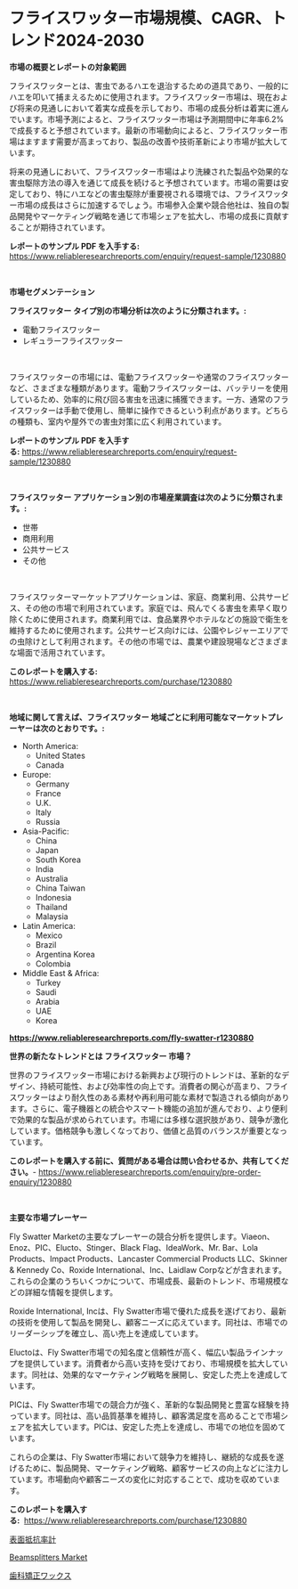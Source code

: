 <p><h1>フライスワッター市場規模、CAGR、トレンド2024-2030</h1></p><p><strong>市場の概要とレポートの対象範囲</strong></p>
<p><p>フライスワッターとは、害虫であるハエを退治するための道具であり、一般的にハエを叩いて捕まえるために使用されます。フライスワッター市場は、現在および将来の見通しにおいて着実な成長を示しており、市場の成長分析は着実に進んでいます。市場予測によると、フライスワッター市場は予測期間中に年率6.2%で成長すると予想されています。最新の市場動向によると、フライスワッター市場はますます需要が高まっており、製品の改善や技術革新により市場が拡大しています。</p><p>将来の見通しにおいて、フライスワッター市場はより洗練された製品や効果的な害虫駆除方法の導入を通じて成長を続けると予想されています。市場の需要は安定しており、特にハエなどの害虫駆除が重要視される環境では、フライスワッター市場の成長はさらに加速するでしょう。市場参入企業や競合他社は、独自の製品開発やマーケティング戦略を通じて市場シェアを拡大し、市場の成長に貢献することが期待されています。</p></p>
<p><strong>レポートのサンプル PDF を入手する:</strong> <a href="https://www.reliableresearchreports.com/enquiry/request-sample/1230880">https://www.reliableresearchreports.com/enquiry/request-sample/1230880</a></p>
<p>&nbsp;</p>
<p><strong>市場セグメンテーション</strong></p>
<p><strong>フライスワッター タイプ別の市場分析は次のように分類されます。:</strong></p>
<p><ul><li>電動フライスワッター</li><li>レギュラーフライスワッター</li></ul></p>
<p>&nbsp;</p>
<p><p>フライスワッターの市場には、電動フライスワッターや通常のフライスワッターなど、さまざまな種類があります。電動フライスワッターは、バッテリーを使用しているため、効率的に飛び回る害虫を迅速に捕獲できます。一方、通常のフライスワッターは手動で使用し、簡単に操作できるという利点があります。どちらの種類も、室内や屋外での害虫対策に広く利用されています。</p></p>
<p><strong>レポートのサンプル PDF を入手する:</strong>&nbsp;<a href="https://www.reliableresearchreports.com/enquiry/request-sample/1230880">https://www.reliableresearchreports.com/enquiry/request-sample/1230880</a></p>
<p>&nbsp;</p>
<p><strong> フライスワッター アプリケーション別の市場産業調査は次のように分類されます。:</strong></p>
<p><ul><li>世帯</li><li>商用利用</li><li>公共サービス</li><li>その他</li></ul></p>
<p>&nbsp;</p>
<p><p>フライスワッターマーケットアプリケーションは、家庭、商業利用、公共サービス、その他の市場で利用されています。家庭では、飛んでくる害虫を素早く取り除くために使用されます。商業利用では、食品業界やホテルなどの施設で衛生を維持するために使用されます。公共サービス向けには、公園やレジャーエリアでの虫除けとして利用されます。その他の市場では、農業や建設現場などさまざまな場面で活用されています。</p></p>
<p><strong>このレポートを購入する:</strong>&nbsp; <a href="https://www.reliableresearchreports.com/purchase/1230880">https://www.reliableresearchreports.com/purchase/1230880</a></p>
<p>&nbsp;</p>
<p><strong>地域に関して言えば、フライスワッター 地域ごとに利用可能なマーケットプレーヤーは次のとおりです。:</strong></p>
<p><ul>
    <li>
        North America:
        <ul>
            <li>United States</li>
            <li>Canada</li>
        </ul>
    </li>
    <li>
        Europe:
        <ul>
            <li>Germany</li>
            <li>France</li>
            <li>U.K.</li>
            <li>Italy</li>
            <li>Russia</li>
        </ul>
    </li>
    <li>
        Asia-Pacific:
        <ul>
            <li>China</li>
            <li>Japan</li>
            <li>South Korea</li>
            <li>India</li>
            <li>Australia</li>
            <li>China Taiwan</li>
            <li>Indonesia</li>
            <li>Thailand</li>
            <li>Malaysia</li>
        </ul>
    </li>
    <li>
        Latin America:
        <ul>
            <li>Mexico</li>
            <li>Brazil</li>
            <li>Argentina Korea</li>
            <li>Colombia</li>
        </ul>
    </li>
    <li>
        Middle East & Africa:
        <ul>
            <li>Turkey</li>
            <li>Saudi</li>
            <li>Arabia</li>
            <li>UAE</li>
            <li>Korea</li>
        </ul>
    </li>
    </ul></p>
<p><strong><a href="https://www.reliableresearchreports.com/fly-swatter-r1230880">https://www.reliableresearchreports.com/fly-swatter-r1230880</a></strong>&nbsp;</p>
<p><strong>世界の新たなトレンドとは フライスワッター 市場？</strong></p>
<p><p>世界のフライスワッター市場における新興および現行のトレンドは、革新的なデザイン、持続可能性、および効率性の向上です。消費者の関心が高まり、フライスワッターはより耐久性のある素材や再利用可能な素材で製造される傾向があります。さらに、電子機器との統合やスマート機能の追加が進んでおり、より便利で効果的な製品が求められています。市場には多様な選択肢があり、競争が激化しています。価格競争も激しくなっており、価値と品質のバランスが重要となっています。</p></p>
<p><strong>このレポートを購入する前に、質問がある場合は問い合わせるか、共有してください。</strong>- <a href="https://www.reliableresearchreports.com/enquiry/pre-order-enquiry/1230880">https://www.reliableresearchreports.com/enquiry/pre-order-enquiry/1230880</a></p>
<p>&nbsp;</p>
<p><strong>主要な市場プレーヤー</strong></p>
<p><p>Fly Swatter Marketの主要なプレーヤーの競合分析を提供します。Viaeon、Enoz、PIC、Elucto、Stinger、Black Flag、IdeaWork、Mr. Bar、Lola Products、Impact Products、Lancaster Commercial Products LLC、Skinner & Kennedy Co、Roxide International、Inc、Laidlaw Corpなどが含まれます。これらの企業のうちいくつかについて、市場成長、最新のトレンド、市場規模などの詳細な情報を提供します。</p><p>Roxide International, Incは、Fly Swatter市場で優れた成長を遂げており、最新の技術を使用して製品を開発し、顧客ニーズに応えています。同社は、市場でのリーダーシップを確立し、高い売上を達成しています。</p><p>Eluctoは、Fly Swatter市場での知名度と信頼性が高く、幅広い製品ラインナップを提供しています。消費者から高い支持を受けており、市場規模を拡大しています。同社は、効果的なマーケティング戦略を展開し、安定した売上を達成しています。</p><p>PICは、Fly Swatter市場での競合力が強く、革新的な製品開発と豊富な経験を持っています。同社は、高い品質基準を維持し、顧客満足度を高めることで市場シェアを拡大しています。PICは、安定した売上を達成し、市場での地位を固めています。</p><p>これらの企業は、Fly Swatter市場において競争力を維持し、継続的な成長を遂げるために、製品開発、マーケティング戦略、顧客サービスの向上などに注力しています。市場動向や顧客ニーズの変化に対応することで、成功を収めています。</p></p>
<p><strong>このレポートを購入する:</strong>&nbsp;&nbsp;<a href="https://www.reliableresearchreports.com/purchase/1230880">https://www.reliableresearchreports.com/purchase/1230880</a></p>
<p><p><a href="https://medium.com/@josuehezog2023/%E8%A1%A8%E9%9D%A2%E6%8A%B5%E6%8A%97%E3%83%A1%E3%83%BC%E3%82%BF%E3%83%BC%E5%B8%82%E5%A0%B4%E3%81%AE%E3%82%B5%E3%82%A4%E3%82%BA%E3%81%AF-%E3%82%B0%E3%83%AD%E3%83%BC%E3%83%90%E3%83%AB%E7%94%A3%E6%A5%AD%E3%81%AB%E3%81%8A%E3%81%91%E3%82%8B%E6%9C%80%E9%81%A9%E3%81%AA%E3%83%9E%E3%83%BC%E3%82%B1%E3%83%86%E3%82%A3%E3%83%B3%E3%82%B0%E3%83%81%E3%83%A3%E3%83%8D%E3%83%AB%E3%82%92%E6%98%8E%E3%82%89%E3%81%8B%E3%81%AB%E3%81%99%E3%82%8B-68f581b1b235">表面抵抗率計</a></p><p><a href="https://eight-handstand-8fb.notion.site/Beamsplitters-Market-Focuses-on-Market-Share-Size-and-Projected-Forecast-Till-2031-2e2e8a6ea8174784b560d55a08a4a6a0">Beamsplitters Market</a></p><p><a href="https://medium.com/@reyeshowell66/%E6%AD%AF%E7%A7%91%E7%9F%AF%E6%AD%A3%E3%83%AF%E3%83%83%E3%82%AF%E3%82%B9%E5%B8%82%E5%A0%B4-2031%E5%B9%B4%E3%81%BE%E3%81%A7%E3%81%AE%E3%83%88%E3%83%AC%E3%83%B3%E3%83%89-%E4%BA%88%E6%B8%AC-%E7%AB%B6%E5%90%88%E5%88%86%E6%9E%90-1a6261bf4c65">歯科矯正ワックス</a></p></p>